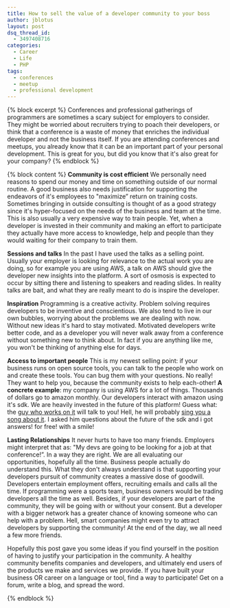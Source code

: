 ```yaml
---
title: How to sell the value of a developer community to your boss
author: jblotus
layout: post
dsq_thread_id:
  - 3497408716
categories:
  - Career
  - Life
  - PHP
tags:
  - conferences
  - meetup
  - professional development
---
```

{% block excerpt %}
Conferences and professional gatherings of programmers are sometimes a scary subject for employers to consider. They might be worried about recruiters trying to poach their developers, or think that a conference is a waste of money that enriches the individual developer and not the business itself. If you are attending conferences and meetups, you already know that it can be an important part of your personal development. This is great for you, but did you know that it's also great for your company?
{% endblock %}

{% block content %}
**Community is cost efficient** We personally need reasons to spend our money and time on something outside of our normal routine. A good business also needs justification for supporting the endeavors of it's employees to "maximize&#8221; return on training costs. Sometimes bringing in outside consulting is thought of as a good strategy since it's hyper-focused on the needs of the business and team at the time. This is also usually a very expensive way to train people. Yet, when a developer is invested in their community and making an effort to participate they actually have more access to knowledge, help and people than they would waiting for their company to train them.

**Sessions and talks** In the past I have used the talks as a selling point. Usually your employer is looking for relevance to the actual work you are doing, so for example you are using AWS, a talk on AWS should give the developer new insights into the platform. A sort of osmosis is expected to occur by sitting there and listening to speakers and reading slides. In reality talks are bait, and what they are really meant to do is inspire the developer.

**Inspiration** Programming is a creative activity. Problem solving requires developers to be inventive and conscientious. We also tend to live in our own bubbles, worrying about the problems we are dealing with now. Without new ideas it's hard to stay motivated. Motivated developers write better code, and as a developer you will never walk away from a conference without something new to think about. In fact if you are anything like me, you won't be thinking of anything else for days.

**Access to important people** This is my newest selling point: if your business runs on open source tools, you can talk to the people who work on and create these tools. You can bug them with your questions. No really! They want to help you, because the community exists to help each-other! **A concrete example**: my company is using AWS for a lot of things. Thousands of dollars go to amazon monthly. Our developers interact with amazon using it's sdk. We are heavily invested in the future of this platform! Guess what: the [guy who works on it][1] will talk to you! Hell, he will probably [sing you a song about it][2]. I asked him questions about the future of the sdk and i got answers! for free! with a smile!

**Lasting Relationships** It never hurts to have too many friends. Employers might interpret that as: "My devs are going to be looking for a job at that conference!&#8221;. In a way they are right. We are all evaluating our opportunities, hopefully all the time. Business people actually do understand this. What they don't always understand is that supporting your developers pursuit of community creates a massive dose of goodwill. Developers entertain employment offers, recruiting emails and calls all the time. If programming were a sports team, business owners would be trading developers all the time as well. Besides, if your developers are part of the community, they will be going with or without your consent. But a developer with a bigger network has a greater chance of knowing someone who can help with a problem. Hell, smart companies might even try to attract developers by supporting the community! At the end of the day, we all need a few more friends.

Hopefully this post gave you some ideas if you find yourself in the position of having to justify your participation in the community. A healthy community benefits companies and developers, and ultimately end users of the products we make and services we provide. If you have built your business OR career on a language or tool, find a way to participate! Get on a forum, write a blog, and spread the word.

 [1]: https://twitter.com/jeremeamia
 [2]: https://twitter.com/phpbard
{% endblock %}
